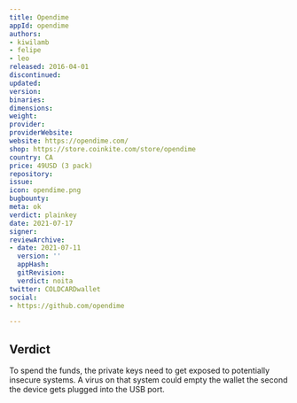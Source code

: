 ```yaml
---
title: Opendime
appId: opendime
authors:
- kiwilamb
- felipe
- leo
released: 2016-04-01
discontinued: 
updated: 
version: 
binaries: 
dimensions: 
weight: 
provider: 
providerWebsite: 
website: https://opendime.com/
shop: https://store.coinkite.com/store/opendime
country: CA
price: 49USD (3 pack)
repository: 
issue: 
icon: opendime.png
bugbounty: 
meta: ok
verdict: plainkey
date: 2021-07-17
signer: 
reviewArchive:
- date: 2021-07-11
  version: ''
  appHash: 
  gitRevision: 
  verdict: noita
twitter: COLDCARDwallet
social:
- https://github.com/opendime

---
```


## Verdict

To spend the funds, the private keys need to get exposed to potentially insecure
systems. A virus on that system could empty the wallet the second the device
gets plugged into the USB port.
